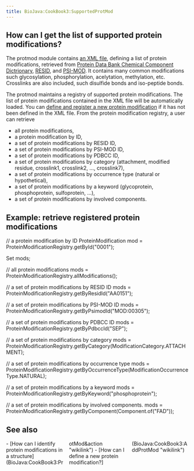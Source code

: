 ```yaml
---
title: BioJava:CookBook3:SupportedProtMod
---
```


How can I get the list of supported protein modifications?
----------------------------------------------------------

The protmod module contains [an XML
file](http://code.open-bio.org/svnweb/index.cgi/biojava/browse/biojava-live/trunk/biojava3-protmod/src/main/resources/org/biojava3/protmod),
defining a list of protein modifications, retrieved from [Protein Data
Bank Chemical Component Dictrionary](http://www.wwpdb.org/ccd.html),
[RESID](http://www.ebi.ac.uk/RESID/), and
[PSI-MOD](http://psidev.sourceforge.net/mod/). It contains many common
modifications such glycosylation, phosphorylation, acelytation,
methylation, etc. Crosslinks are also included, such disulfide bonds and
iso-peptide bonds.

The protmod maintains a registry of supported protein modifications. The
list of protein modifications contained in the XML file will be
automatically loaded. You can [ define and register a new protein
modification](BioJava:CookBook3:AddProtMod "wikilink") if it has not
been defined in the XML file. From the protein modification registry, a
user can retrieve

-   all protein modifications,
-   a protein modification by ID,
-   a set of protein modifications by RESID ID,
-   a set of protein modifications by PSI-MOD ID,
-   a set of protein modifications by PDBCC ID,
-   a set of protein modifications by category (attachment, modified
    residue, crosslink1, crosslink2, ..., crosslink7),
-   a set of protein modifications by occurrence type (natural or
    hypothetical),
-   a set of protein modifications by a keyword (glycoprotein,
    phosphoprotein, sulfoprotein, ...),
-   a set of protein modifications by involved components.

Example: retrieve registered protein modifications
--------------------------------------------------

<java> // a protein modification by ID ProteinModification mod =
ProteinModificationRegistry.getById("0001");

Set<ProteinModification> mods;

// all protein modifications mods =
ProteinModificationRegistry.allModifications();

// a set of protein modifications by RESID ID mods =
ProteinModificationRegistry.getByResidId("AA0151");

// a set of protein modifications by PSI-MOD ID mods =
ProteinModificationRegistry.getByPsimodId("MOD:00305");

// a set of protein modifications by PDBCC ID mods =
ProteinModificationRegistry.getByPdbccId("SEP");

// a set of protein modifications by category mods =
ProteinModificationRegistry.getByCategory(ModificationCategory.ATTACHMENT);

// a set of protein modifications by occurrence type mods =
ProteinModificationRegistry.getByOccurrenceType(ModificationOccurrenceType.NATURAL);

// a set of protein modifications by a keyword mods =
ProteinModificationRegistry.getByKeyword("phosphoprotein");

// a set of protein modifications by involved components. mods =
ProteinModificationRegistry.getByComponent(Component.of("FAD"));

</java>

See also
--------

<div style="-moz-column-count:3; column-count:3;">
-   [How can I identify protein modifications in a
    structure](BioJava:CookBook3:ProtMod&action "wikilink")
-   [How can I define a new protein
    modification?](BioJava:CookBook3:AddProtMod "wikilink")

</div>


